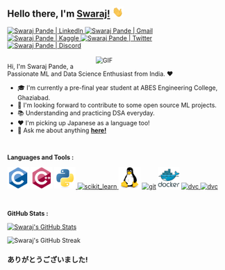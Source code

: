 ## Hello there, I'm [**Swaraj!**](https://github.com/swarajpande4) <img  src="https://raw.githubusercontent.com/ABSphreak/ABSphreak/master/gifs/Hi.gif" width="25px">

<a href="https://www.linkedin.com/in/swarajpande4/"> 
    <img aling="left" alt="Swaraj Pande | LinkedIn"
    src="https://img.shields.io/badge/LinkedIn-0077B5?style=flat&logo=linkedin&logoColor=white">
</a>
<a href="mailto:swarajpande4@gmail.com"> 
    <img aling="left" alt="Swaraj Pande | Gmail"
    src="https://img.shields.io/badge/Gmail-D14836?style=flat&logo=gmail&logoColor=white">
</a>
<a href="https://www.kaggle.com/swarajpande"> 
    <img aling="left" alt="Swaraj Pande | Kaggle"
    src="https://img.shields.io/badge/Kaggle-20BEFF?style=flat&logo=Kaggle&logoColor=white">
</a>
<a href="https://twitter.com/PandeSwaraj"> 
    <img aling="left" alt="Swaraj Pande | Twitter"
    src="https://img.shields.io/badge/Twitter-1DA1F2?style=flat&logo=twitter&logoColor=white">
</a>
<a href="https://discord.gg/hfXzbjT"> 
    <img aling="left" alt="Swaraj Pande | Discord"
    src="https://img.shields.io/badge/Discord-7289DA?flat&logo=discord&logoColor=white">
</a>


<br />
<br />

<img align = "right" alt="GIF" src = "https://media.giphy.com/media/Yx5ns1mSPBle0/giphy.gif" width = "300">

Hi, I'm Swaraj Pande, a Passionate ML and Data Science Enthusiast from India. ❤️
- 🎓 I'm currently a pre-final year student at ABES Engineering College, Ghaziabad.
- 🔎 I'm looking forward to contribute to some open source ML projects.
- 📚 Understanding and practicing DSA everyday. 
- ❤️ I'm picking up Japanese as a language too!
- 💬 Ask me about anything [**here!**](https://github.com/swarajpande4/swarajpande4/issues)

<br />

**Languages and Tools :**
<p align="left"> 
<a href="https://www.cprogramming.com/" target="_blank"> <img src="https://raw.githubusercontent.com/devicons/devicon/master/icons/c/c-original.svg" alt="c" width="50" height="50"/></a> <a href="https://www.w3schools.com/cpp/" target="_blank"> <img src="https://raw.githubusercontent.com/devicons/devicon/master/icons/cplusplus/cplusplus-original.svg" alt="cplusplus" width="50" height="50"/></a> <a href="https://www.python.org" target="_blank"> <img src="https://raw.githubusercontent.com/devicons/devicon/master/icons/python/python-original.svg" alt="python" width="50" height="50"/> </a> <a href="https://scikit-learn.org/" target="_blank"> <img src="https://upload.wikimedia.org/wikipedia/commons/0/05/Scikit_learn_logo_small.svg" alt="scikit_learn" width="50" height="50"/> </a> <a href="https://www.linux.org/" target="_blank"> <img src="https://raw.githubusercontent.com/devicons/devicon/master/icons/linux/linux-original.svg" alt="linux" width="50" height="50"/></a> <a href="https://git-scm.com/" target="_blank"> <img src="https://www.vectorlogo.zone/logos/git-scm/git-scm-icon.svg" alt="git" width="50" height="50"/></a> <a href="https://www.docker.com/" target="_blank"> <img src="https://raw.githubusercontent.com/devicons/devicon/master/icons/docker/docker-original-wordmark.svg" alt="docker" width="50" height="50"/></a> <a href="https://dvc.org" target="_blank"> <img src="https://dvc.org/img/dvc_icon-color--square_vector.svg" alt="dvc" width="50" height="50"/></a><a href="https://cml.dev" target="_blank"> <img src="https://dvc.org/img/cml_icon-color--square_vector.svg" alt="dvc" width="50" height="50"/></a> 
 
<!---  
<a href="https://opencv.org/" target="_blank"> <img src="https://www.vectorlogo.zone/logos/opencv/opencv-icon.svg" alt="opencv" width="40" height="40"/> </a>
<a href="https://pytorch.org/" target="_blank"> <img src="https://www.vectorlogo.zone/logos/pytorch/pytorch-icon.svg" alt="pytorch" width="40" height="40"/> </a>
<a href="https://www.tensorflow.org" target="_blank"> <img src="https://www.vectorlogo.zone/logos/tensorflow/tensorflow-icon.svg" alt="tensorflow" width="40" height="40"/> </a>


<a href="https://aws.amazon.com" target="_blank"> <img src="https://raw.githubusercontent.com/devicons/devicon/master/icons/amazonwebservices/amazonwebservices-original-wordmark.svg" alt="aws" width="40" height="40"/> </a>
<a href="https://cloud.google.com" target="_blank"> <img src="https://www.vectorlogo.zone/logos/google_cloud/google_cloud-icon.svg" alt="gcp" width="40" height="40"/> </a>
<a href="https://www.jenkins.io" target="_blank"> <img src="https://www.vectorlogo.zone/logos/jenkins/jenkins-icon.svg" alt="jenkins" width="40" height="40"/> </a>
<a href="https://kubernetes.io" target="_blank"> <img src="https://www.vectorlogo.zone/logos/kubernetes/kubernetes-icon.svg" alt="kubernetes" width="40" height="40"/> </a>
<a href="https://travis-ci.org" target="_blank"> <img src="https://www.vectorlogo.zone/logos/travis-ci/travis-ci-icon.svg" alt="travisci" width="40" height="40"/> </a>


<a href="https://flutter.dev" target="_blank"> <img src="https://www.vectorlogo.zone/logos/flutterio/flutterio-icon.svg" alt="flutter" width="40" height="40"/> </a> 
<a href="https://dart.dev" target="_blank"> <img src="https://www.vectorlogo.zone/logos/dartlang/dartlang-icon.svg" alt="dart" width="40" height="40"/> </a>
<a href="https://firebase.google.com/" target="_blank"> <img src="https://www.vectorlogo.zone/logos/firebase/firebase-icon.svg" alt="firebase" width="40" height="40"/> </a> 
-->

</p>
    
<br />

**GitHub Stats :**

[![Swaraj's GitHub Stats](https://github-readme-stats.vercel.app/api?username=swarajpande4&show_icons=true&include_all_commits=true)](https://github-readme-stats.vercel.app/api?username=swarajpande4&show_icons=true&include_all_commits=true)

![Swaraj's GitHub Streak](https://github-readme-streak-stats.herokuapp.com/?user=swarajpande4) 

### ありがとうございました!

